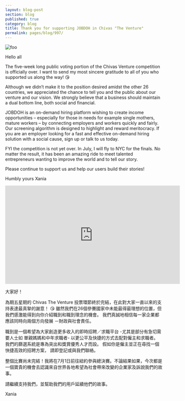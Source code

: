```yaml
---
layout: blog-post
section: blog
published: true
category: blog
title: Thank you for supporting JOBDOH in Chivas "The Venture"
permalink: pages/blog/997/
---
```

![foo]({{site.baseurl}}/media/xw1.png)

Hello all

The five-week long public voting portion of the Chivas Venture competition is officially over. I want to send my most sincere gratitude to all of you who supported us along the way! 😘

Although we didn’t make it to the position desired amidst the other 26 countries, we appreciated the chance to tell you and the public about our venture and our vision. We strongly believe that a business should maintain a dual bottom line, both social and financial.

JOBDOH is an on-demand hiring platform wishing to create income opportunities – especially for those in needs for example single mothers, mature workers – by connecting employers and workers quickly and fairly. Our screening algorithm is designed to highlight and reward meritocracy. If you are an employer looking for a fast and effective on-demand hiring solution with a social cause, sign up or talk to us today.

FYI the competition is not yet over. In July, I will fly to NYC for the finals. No matter the result, it has been an amazing ride to meet talented entrepreneurs wanting to improve the world and to tell our story.

Please continue to support us and help our users build their stories!

Humbly yours
Xania

<iframe width="560" height="315" src="https://www.youtube.com/embed/TV62bD7QQgM" frameborder="0" allowfullscreen></iframe>

大家好！

為期五星期的 Chivas The Venture 投票環節終於完結，在此對大家一直以來的支持表達最真摯的謝意！ 😘
雖然我們在26個參賽國家中未能最得最理想的位置，但我們感激能得到向你介紹職到和職到理念的機會。 我們真誠地相信每一家企業都應該同時向兩個方向發展 －財政與社會責任。

職到是一個希望為大家創造更多收入的即時招聘／求職平台 -尤其是部分有急切需要人士如 單親媽媽和中年求職者- 以更公平及快捷的方式去配對僱主和求職者。 我們的篩選系統是專為突出和獎賞優秀人才而設。 假如你是僱主並正在尋找一個快捷高效的招聘方案， 請即登記或與我們聯絡。

整個比賽尚未完結！我將在7月1日前往紐約參與總決賽。不論結果如果，今次都是一個寶貴的機會去認識來自世界各地希望為社會帶來改變的企業家及訴說我們的故事。

請繼續支持我們，並幫助我們的用戶延續他們的故事。

Xania
